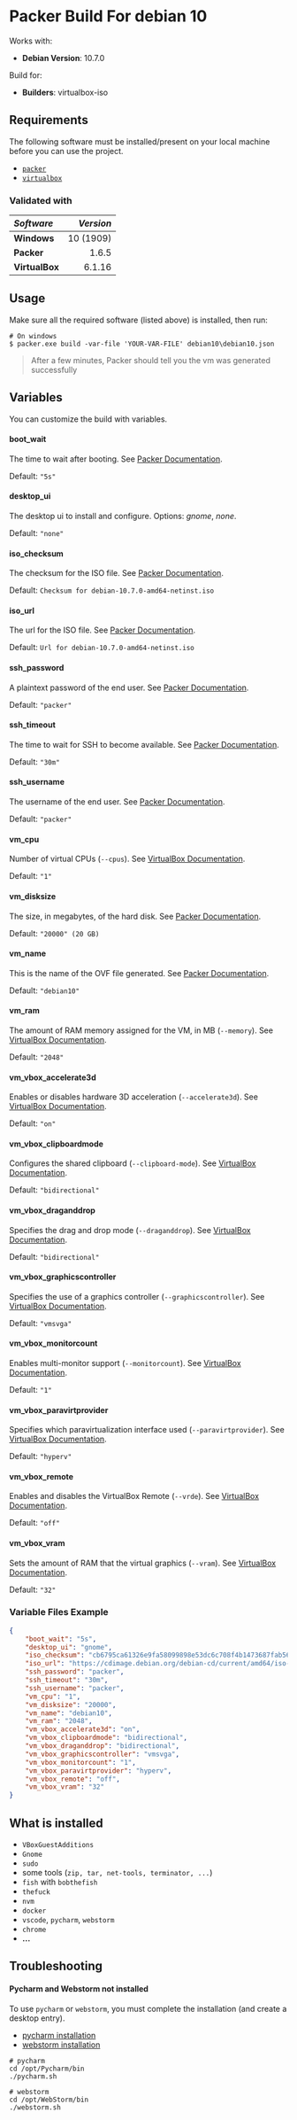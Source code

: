 # Packer Build For debian 10

Works with:

- **Debian Version**: 10.7.0

Build for:

- **Builders**: virtualbox-iso

## Requirements

The following software must be installed/present on your local machine before you can use the project.

- [`packer`](https://www.packer.io/)
- [`virtualbox`](https://www.virtualbox.org/)

### Validated with

| *Software*    	| *Version* 	|
| :---              |          ---: |
| **Windows**    	| 10 (1909) 	|
| **Packer**     	| 1.6.5     	|
| **VirtualBox** 	| 6.1.16    	|

## Usage

Make sure all the required software (listed above) is installed, 
then run:

```shell
# On windows
$ packer.exe build -var-file 'YOUR-VAR-FILE' debian10\debian10.json
```

> After a few minutes, Packer should tell you the vm was generated successfully

## Variables

You can customize the build with variables.

#### boot_wait

The time to wait after booting. See [Packer Documentation](https://www.packer.io/docs/builders/virtualbox/iso#boot_wait).

Default: `"5s"`

#### desktop_ui

The desktop ui to install and configure. Options: *gnome*, *none*.

Default: `"none"`

#### iso_checksum

The checksum for the ISO file. See [Packer Documentation](https://www.packer.io/docs/builders/virtualbox/iso#iso_checksum).

Default: `Checksum for debian-10.7.0-amd64-netinst.iso`

#### iso_url

The url for the ISO file. See [Packer Documentation](https://www.packer.io/docs/builders/virtualbox/iso#iso_url).

Default: `Url for debian-10.7.0-amd64-netinst.iso`

#### ssh_password

A plaintext password of the end user. See [Packer Documentation](https://www.packer.io/docs/builders/virtualbox/iso#ssh_password).

Default: `"packer"`

#### ssh_timeout

The time to wait for SSH to become available. See [Packer Documentation](https://www.packer.io/docs/builders/virtualbox/iso#ssh_timeout).

Default: `"30m"`

#### ssh_username

The username of the end user. See [Packer Documentation](https://www.packer.io/docs/builders/virtualbox/iso#ssh_username).

Default: `"packer"`

#### vm_cpu

Number of virtual CPUs (`--cpus`). See [VirtualBox Documentation](https://www.virtualbox.org/manual/ch08.html#vboxmanage-modifyvm).

Default: `"1"`

#### vm_disksize

The size, in megabytes, of the hard disk. See [Packer Documentation](https://www.packer.io/docs/builders/virtualbox/iso#disk_size).

Default: `"20000" (20 GB)` 

#### vm_name

This is the name of the OVF file generated. See [Packer Documentation](https://www.packer.io/docs/builders/virtualbox/iso#vm_name).

Default: `"debian10"`

#### vm_ram

The amount of RAM memory assigned for the VM, in MB (`--memory`). See [VirtualBox Documentation](https://www.virtualbox.org/manual/ch08.html#vboxmanage-modifyvm).

Default: `"2048"`

#### vm_vbox_accelerate3d

Enables or disables hardware 3D acceleration (`--accelerate3d`). See [VirtualBox Documentation](https://www.virtualbox.org/manual/ch08.html#vboxmanage-modifyvm).

Default: `"on"`

#### vm_vbox_clipboardmode

Configures the shared clipboard (`--clipboard-mode`). See [VirtualBox Documentation](https://www.virtualbox.org/manual/ch08.html#vboxmanage-modifyvm).

Default: `"bidirectional"`

#### vm_vbox_draganddrop

Specifies the drag and drop mode (`--draganddrop`). See [VirtualBox Documentation](https://www.virtualbox.org/manual/ch08.html#vboxmanage-modifyvm).

Default: `"bidirectional"`

#### vm_vbox_graphicscontroller

Specifies the use of a graphics controller (`--graphicscontroller`). See [VirtualBox Documentation](https://www.virtualbox.org/manual/ch08.html#vboxmanage-modifyvm).

Default: `"vmsvga"`

#### vm_vbox_monitorcount

Enables multi-monitor support (`--monitorcount`). See [VirtualBox Documentation](https://www.virtualbox.org/manual/ch08.html#vboxmanage-modifyvm).

Default: `"1"`

#### vm_vbox_paravirtprovider

Specifies which paravirtualization interface used (`--paravirtprovider`). See [VirtualBox Documentation](https://www.virtualbox.org/manual/ch08.html#vboxmanage-modifyvm).

Default: `"hyperv"`

#### vm_vbox_remote

Enables and disables the VirtualBox Remote (`--vrde`). See [VirtualBox Documentation](https://www.virtualbox.org/manual/ch08.html#vboxmanage-modifyvm).

Default: `"off"`

#### vm_vbox_vram
 
Sets the amount of RAM that the virtual graphics (`--vram`). See [VirtualBox Documentation](https://www.virtualbox.org/manual/ch08.html#vboxmanage-modifyvm).

Default: `"32"`

### Variable Files Example

```json
{
    "boot_wait": "5s",
    "desktop_ui": "gnome",
    "iso_checksum": "cb6795ca61326e9fa58099898e53dc6c708f4b1473687fab5679f824adc78bbe1d543f3b4aed9e56613e7b150e27d6be317efc499e25a92efefed1ed623a90a6",
    "iso_url": "https://cdimage.debian.org/debian-cd/current/amd64/iso-cd/debian-10.7.0-amd64-netinst.iso",
    "ssh_password": "packer",
    "ssh_timeout": "30m",
    "ssh_username": "packer",
    "vm_cpu": "1",
    "vm_disksize": "20000",
    "vm_name": "debian10",
    "vm_ram": "2048",
    "vm_vbox_accelerate3d": "on",
    "vm_vbox_clipboardmode": "bidirectional",
    "vm_vbox_draganddrop": "bidirectional",
    "vm_vbox_graphicscontroller": "vmsvga",
    "vm_vbox_monitorcount": "1",
    "vm_vbox_paravirtprovider": "hyperv",
    "vm_vbox_remote": "off",
    "vm_vbox_vram": "32"
}
```

## What is installed

- `VBoxGuestAdditions`
- `Gnome`
- `sudo`
- some tools (`zip, tar, net-tools, terminator, ...`)
- `fish` with `bobthefish`
- `thefuck`
- `nvm`
- `docker`
- `vscode`, `pycharm`, `webstorm`
- `chrome`
- **...**

## Troubleshooting

#### Pycharm and Webstorm not installed

To use `pycharm` or `webstorm`, you must complete the installation (and create a desktop entry).

- [pycharm installation](https://www.jetbrains.com/help/pycharm/installation-guide.html#standalone)
- [webstorm installation](https://www.jetbrains.com/help/webstorm/installation-guide.html#standalone)

```shell
# pycharm
cd /opt/Pycharm/bin
./pycharm.sh

# webstorm
cd /opt/WebStorm/bin
./webstorm.sh
```
